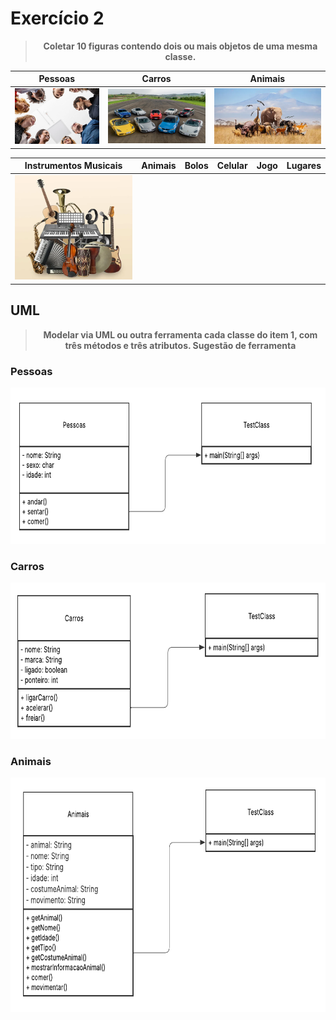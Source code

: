 # Exercício 2
> <center><strong>Coletar 10 figuras contendo dois ou mais objetos de uma mesma classe. </center></strong>

| <center>**Pessoas**</center> | <center>**Carros**</center> | <center>**Animais**</center> |
|-------------|------------|----------------|
|<img src = "Assets/pessoas.png" width = "200" >| <img src = "Assets/carros.png" width = "250">| <img src = "Assets/animais.png" width = "270">|

| <center>**Instrumentos Musicais**</center> | **Animais** | **Bolos** | **Celular** | **Jogo** | **Lugares** |
|---------------------------|-------------|-----------|-------------|----------|-------------|
|<img src = "Assets/instrumentos.png" width = "200" >|

## UML

> <center><strong>Modelar via UML ou outra ferramenta cada classe do item 1, com três métodos e três atributos. Sugestão de ferramenta </strong></center>

### Pessoas
<center><img src = "UML/Pessoas.png" widht = 250 height = 250 ></center>

### Carros
<center><img src = "UML/Carros.png" widht = 250 height = 250 ></center>

### Animais
<center><img src = "UML/Animais.png" widht = 250 height = 375 ></center>